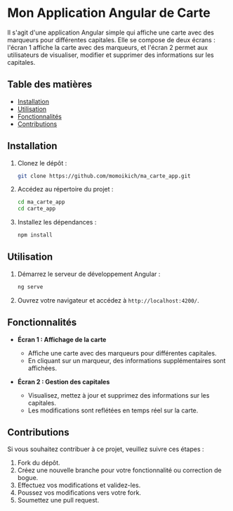 
# Mon Application Angular de Carte

Il s'agit d'une application Angular simple qui affiche une carte avec des marqueurs pour différentes capitales. Elle se compose de deux écrans : l'écran 1 affiche la carte avec des marqueurs, et l'écran 2 permet aux utilisateurs de visualiser, modifier et supprimer des informations sur les capitales.

## Table des matières

- [Installation](#installation)
- [Utilisation](#utilisation)
- [Fonctionnalités](#fonctionnalités)
- [Contributions](#contributions)

## Installation

1. Clonez le dépôt :

   ```bash
   git clone https://github.com/momoikich/ma_carte_app.git
   ```

2. Accédez au répertoire du projet :

   ```bash
   cd ma_carte_app
   cd carte_app
   ```

3. Installez les dépendances :

   ```bash
   npm install
   ```

## Utilisation

1. Démarrez le serveur de développement Angular :

   ```bash
   ng serve
   ```

2. Ouvrez votre navigateur et accédez à `http://localhost:4200/`.


## Fonctionnalités

- **Écran 1 : Affichage de la carte**
  - Affiche une carte avec des marqueurs pour différentes capitales.
  - En cliquant sur un marqueur, des informations supplémentaires sont affichées.

- **Écran 2 : Gestion des capitales**
  - Visualisez, mettez à jour et supprimez des informations sur les capitales.
  - Les modifications sont reflétées en temps réel sur la carte.

## Contributions

Si vous souhaitez contribuer à ce projet, veuillez suivre ces étapes :

1. Fork du dépôt.
2. Créez une nouvelle branche pour votre fonctionnalité ou correction de bogue.
3. Effectuez vos modifications et validez-les.
4. Poussez vos modifications vers votre fork.
5. Soumettez une pull request.


 
